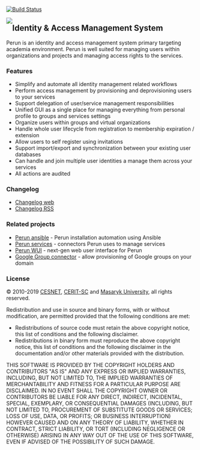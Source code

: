 [![Build Status](https://travis-ci.org/CESNET/perun.svg?branch=master)](https://travis-ci.org/CESNET/perun)

<a href="https://perun.cesnet.cz/"><img style="float: left; position: relative;" src="https://raw.githubusercontent.com/CESNET/perun/master/perun-web-gui/src/main/webapp/img/logo.png"></a>
## Identity & Access Management System ##

Perun is an identity and access management system primary targeting academia environment. Perun is well suited for managing users within organizations and projects and managing access rights to the services.

### Features ###

* Simplify and automate all identity management related workflows
* Perform access management by provisioning and deprovisioning users to your services
* Support delegation of user/service management responsibilities
* Unified GUI as a single place for managing everything from personal profile to groups and services settings
* Organize users within groups and virtual organizations
* Handle whole user lifecycle from registration to membership expiration / extension
* Allow users to self register using invitations
* Support import/export and synchronization between your existing user databases
* Can handle and join multiple user identities a manage them across your services
* All actions are audited

### Changelog ###

* [Changelog web](https://perun.cesnet.cz/web/documentation.shtml)
* [Changelog RSS](https://perun.cesnet.cz/web/release-rss.xml)

### Related projects ###

* [Perun ansible](https://github.com/CESNET/perun-ansible) - Perun installation automation using Ansible
* [Perun services](https://github.com/CESNET/perun-services) - connectors Perun uses to manage services
* [Perun WUI](https://github.com/zlamalp/perun-wui) - next-gen web user interface for Perun
* [Google Group connector](https://github.com/CESNET/google-group-connector) - allow provisioning of Google groups on your domain

### License ###

&copy; 2010-2019 [CESNET](https://www.cesnet.cz/?lang=en), [CERIT-SC](https://www.cerit-sc.cz/en/index.html) and [Masaryk University](https://www.muni.cz/en), all rights reserved.

Redistribution and use in source and binary forms, with or without modification, are permitted provided that the following conditions are met:

- Redistributions of source code must retain the above copyright notice, this list of conditions and the following disclaimer.
- Redistributions in binary form must reproduce the above copyright notice, this list of conditions and the following disclaimer in the documentation and/or other materials provided with the distribution.

THIS SOFTWARE IS PROVIDED BY THE COPYRIGHT HOLDERS AND
CONTRIBUTORS "AS IS" AND ANY EXPRESS OR IMPLIED WARRANTIES,
INCLUDING, BUT NOT LIMITED TO, THE IMPLIED WARRANTIES OF
MERCHANTABILITY AND FITNESS FOR A PARTICULAR PURPOSE ARE
DISCLAIMED. IN NO EVENT SHALL THE COPYRIGHT OWNER OR CONTRIBUTORS
BE LIABLE FOR ANY DIRECT, INDIRECT, INCIDENTAL, SPECIAL,
EXEMPLARY, OR CONSEQUENTIAL DAMAGES (INCLUDING, BUT NOT LIMITED
TO, PROCUREMENT OF SUBSTITUTE GOODS OR SERVICES; LOSS OF USE,
DATA, OR PROFITS; OR BUSINESS INTERRUPTION) HOWEVER CAUSED AND ON
ANY THEORY OF LIABILITY, WHETHER IN CONTRACT, STRICT LIABILITY,
OR TORT (INCLUDING NEGLIGENCE OR OTHERWISE) ARISING IN ANY WAY
OUT OF THE USE OF THIS SOFTWARE, EVEN IF ADVISED OF THE
POSSIBILITY OF SUCH DAMAGE.
